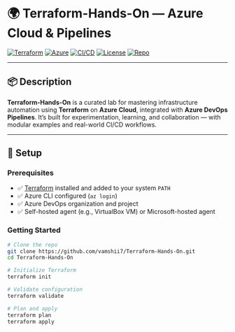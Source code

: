 # 🌍 Terraform-Hands-On — Azure Cloud & Pipelines

[![Terraform](https://img.shields.io/badge/Terraform-v1.x-blueviolet?logo=terraform)](https://www.terraform.io/)
[![Azure](https://img.shields.io/badge/Azure-Cloud-blue?logo=microsoft-azure)](https://azure.microsoft.com/)
[![CI/CD](https://img.shields.io/badge/Azure%20Pipelines-Enabled-success?logo=azure-pipelines)](https://learn.microsoft.com/en-us/azure/devops/pipelines/)
[![License](https://img.shields.io/github/license/vamshii7/Terraform-Hands-On)](https://github.com/vamshii7/Terraform-Hands-On/blob/main/LICENSE)
[![Repo](https://img.shields.io/badge/GitHub-Terraform--Hands--On-black?logo=github)](https://github.com/vamshii7/Terraform-Hands-On)

---

## 📦 Description

**Terraform-Hands-On** is a curated lab for mastering infrastructure automation using **Terraform** on **Azure Cloud**, integrated with **Azure DevOps Pipelines**. It’s built for experimentation, learning, and collaboration — with modular examples and real-world CI/CD workflows.

---

## 🚀 Setup

### Prerequisites
- ✅ [Terraform](https://www.terraform.io/downloads.html) installed and added to your system `PATH`
- ✅ Azure CLI configured (`az login`)
- ✅ Azure DevOps organization and project
- ✅ Self-hosted agent (e.g., VirtualBox VM) or Microsoft-hosted agent

### Getting Started
```bash
# Clone the repo
git clone https://github.com/vamshii7/Terraform-Hands-On.git
cd Terraform-Hands-On

# Initialize Terraform
terraform init

# Validate configuration
terraform validate

# Plan and apply
terraform plan
terraform apply

